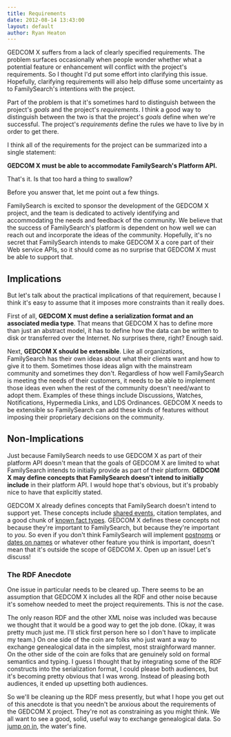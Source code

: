 ```yaml
---
title: Requirements
date: 2012-08-14 13:43:00
layout: default
author: Ryan Heaton
---
```


GEDCOM X suffers from a lack of clearly specified requirements. The problem surfaces occasionally 
when people wonder whether what a potential feature or enhancement will conflict with the project's
requirements. So I thought I'd put some effort into clarifying this issue. Hopefully, clarifying 
requirements will also help diffuse some uncertainty as to FamilySearch's intentions with 
the project.

Part of the problem is that it's sometimes hard to distinguish between the project's _goals_ and
the project's _requirements_. I think a good way to distinguish between the two is that the project's
_goals_ define when we're successful. The project's _requirements_ define the rules we have to live
by in order to get there. 

I think all of the requirements for the project can be summarized into a single statement:

**GEDCOM X must be able to accommodate FamilySearch's Platform API.**

That's it. Is that too hard a thing to swallow? 

Before you answer that, let me point out a few things.

FamilySearch is excited to sponsor the development of the GEDCOM X project, and the team
is dedicated to actively identifying and accommodating the needs and feedback of the community. We 
believe that the success of FamilySearch's platform is dependent on how well we can reach out
and incorporate the ideas of the community. Hopefully, it's no secret that FamilySearch intends 
to make GEDCOM X a core part of their Web service APIs, so it should come as no surprise that 
GEDCOM X must be able to support that.

## Implications

But let's talk about the practical implications of that requirement, because I think it's easy to
assume that it imposes more constraints than it really does.

First of all, **GEDCOM X must define a serialization format and an associated media type**. That means
that GEDCOM X has to define more than just an abstract model, it has to define how the data can be written
to disk or transferred over the Internet. No surprises there, right? Enough said.

Next, **GEDCOM X should be extensible**. Like all organizations, FamilySearch has their own ideas about
what their clients want and how to give it to them. Sometimes those ideas align with the mainstream
community and sometimes they don't. Regardless of how well FamilySearch is meeting the needs of their
customers, it needs to be able to implement those ideas even when the rest of the community doesn't
need/want to adopt them. Examples of these things include Discussions, Watches, Notifications, 
Hypermedia Links, and LDS Ordinances. GEDCOM X needs to be extensible so FamilySearch can add 
these kinds of features without imposing their proprietary decisions on the community.

## Non-Implications

Just because FamilySearch needs to use GEDCOM X as part of their platform API doesn't mean that
the goals of GEDCOM X are limited to what FamilySearch intends to initially provide as part of their
platform. **GEDCOM X may define concepts that FamilySearch doesn't intend to initially include**
in their platform API. I would hope that's obvious, but it's probably nice to have that explicitly 
stated. 

GEDCOM X already defines concepts that FamilySearch doesn't intend to support yet. These concepts include 
[shared events](https://github.com/FamilySearch/gedcomx/issues/134), citation templates, and a good 
chunk of [known fact types](https://github.com/FamilySearch/gedcomx/issues/161). GEDCOM X defines these 
concepts not because they're important to FamilySearch, but because they're important to _you_.
So even if you don't think FamilySearch will implement [postnoms](https://github.com/FamilySearch/gedcomx/pull/201)
or [dates on names](https://github.com/FamilySearch/gedcomx/issues/194) or whatever other feature you 
think is important, doesn't mean that it's outside the scope of GEDCOM X. Open up an issue! Let's discuss!

### The RDF Anecdote

One issue in particular needs to be cleared up. There seems to be an assumption that GEDCOM X includes
all the RDF and other noise because it's somehow needed to meet the project requirements. This
is _not_ the case.

The only reason RDF and the other XML noise was included was because we thought that it would be a good way 
to get the job done. (Okay, it was pretty much just me. I'll stick first person here so I don't have to 
implicate my team.) On one side of the coin are folks who just want a way to exchange genealogical data 
in the simplest, most straighforward manner. On the other side of the coin are folks that are genuinely 
sold on formal semantics and typing. I guess I thought that by integrating some of the RDF constructs into 
the serialization format, I could please both audiences, but it's becoming pretty obvious that I was wrong. 
Instead of pleasing both audiences, it ended up upsetting both audiences. 

So we'll be cleaning up the RDF mess presently, but what I hope you get out of this anecdote is that you
needn't be anxious about the requirements of the GEDCOM X project. They're not as constraining as you might think.
We all want to see a good, solid, useful way to exchange genealogical data. So [jump on in](http://www.gedcomx.org/Community.html), 
the water's fine.
